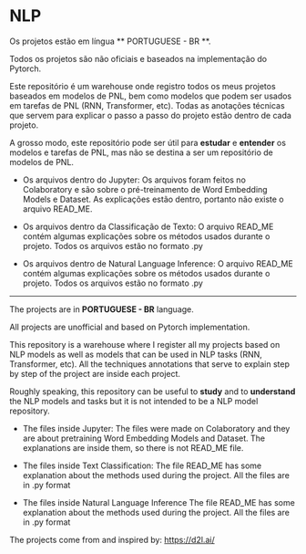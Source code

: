 # NLP

Os projetos estão em língua ** PORTUGUESE - BR **.

Todos os projetos são não oficiais e baseados na implementação do Pytorch.

Este repositório é um warehouse onde registro todos os meus projetos baseados em modelos de PNL, bem como modelos que podem ser usados em tarefas de PNL (RNN, Transformer, etc).
Todas as anotações técnicas que servem para explicar o passo a passo do projeto estão dentro de cada projeto.

A grosso modo, este repositório pode ser útil para **estudar** e **entender** os modelos e tarefas de PNL, mas não se destina a ser um repositório de modelos de PNL.

* Os arquivos dentro do Jupyter: Os arquivos foram feitos no Colaboratory e são sobre o pré-treinamento de Word Embedding Models e Dataset. As explicações estão dentro, portanto não existe o arquivo READ_ME.

* Os arquivos dentro da Classificação de Texto: O arquivo READ_ME contém algumas explicações sobre os métodos usados durante o projeto. Todos os arquivos estão no formato .py

* Os arquivos dentro de Natural Language Inference: O arquivo READ_ME contém algumas explicações sobre os métodos usados durante o projeto. Todos os arquivos estão no formato .py

--------------------------------------------------------------------------------------------------------------------------------------------------------------

The projects are in **PORTUGUESE - BR** language.

All projects are unofficial and based on Pytorch implementation.

This repository is a warehouse where I register all my projects based on NLP models as well as models that can be used in NLP tasks (RNN, Transformer, etc).
All the techniques annotations that serve to explain step by step of the project are inside each project.

Roughly speaking, this repository can be useful to **study** and to **understand** the NLP models and tasks but it is not intended to be a NLP model repository.

* The files inside Jupyter: The files were made on Colaboratory and they are about pretraining Word Embedding Models and Dataset. The explanations are inside them, so there is not READ_ME file.

* The files inside Text Classification: The file READ_ME has some explanation about the methods used during the project. All the files are in .py format

* The files inside Natural Language Inference The file READ_ME has some explanation about the methods used during the project. All the files are in .py format

The projects come from and inspired by: 
https://d2l.ai/
